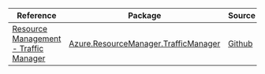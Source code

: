 | Reference | Package | Source |
|---|---|---|
|[Resource Management - Traffic Manager](resourcemanager.trafficmanager-readme.md)|[Azure.ResourceManager.TrafficManager](https://www.nuget.org/packages/Azure.ResourceManager.TrafficManager)|[Github](https://github.com/Azure/azure-sdk-for-net/blob/main/sdk/trafficmanager/Azure.ResourceManager.TrafficManager)|
